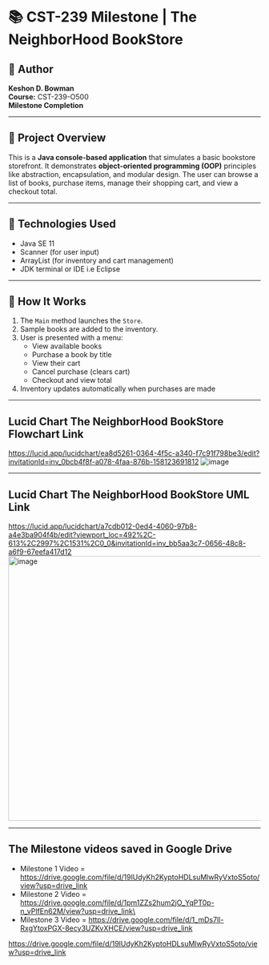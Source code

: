 # 📚 CST-239 Milestone | The NeighborHood BookStore 

## 👤 Author
**Keshon D. Bowman**  
**Course:** CST-239-O500  
**Milestone Completion**  

---

## 📌 Project Overview

This is a **Java console-based application** that simulates a basic bookstore storefront. It demonstrates **object-oriented programming (OOP)** principles like abstraction, encapsulation, and modular design. The user can browse a list of books, purchase items, manage their shopping cart, and view a checkout total.

---

## 🧱 Technologies Used

- Java SE 11
- Scanner (for user input)
- ArrayList (for inventory and cart management)
- JDK terminal or IDE i.e Eclipse

---

## 🔁 How It Works

1. The `Main` method launches the `Store`.
2. Sample books are added to the inventory.
3. User is presented with a menu:
   - View available books
   - Purchase a book by title
   - View their cart
   - Cancel purchase (clears cart)
   - Checkout and view total
4. Inventory updates automatically when purchases are made

---

## Lucid Chart The NeighborHood BookStore Flowchart Link
https://lucid.app/lucidchart/ea8d5261-0364-4f5c-a340-f7c91f798be3/edit?invitationId=inv_0bcb4f8f-a078-4faa-876b-158123691812
![image](https://github.com/user-attachments/assets/fa42c483-a254-41af-838a-1310ac2de268)

--- 

## Lucid Chart The NeighborHood BookStore UML Link

https://lucid.app/lucidchart/a7cdb012-0ed4-4060-97b8-a4e3ba904f4b/edit?viewport_loc=492%2C-613%2C2997%2C1531%2C0_0&invitationId=inv_bb5aa3c7-0656-48c8-a6f9-67eefa417d12
<img width="932" height="529" alt="image" src="https://github.com/user-attachments/assets/39c18894-7d11-4235-9c78-f7112fe70e60" />






--- 

## The Milestone videos saved in Google Drive
- Milestone 1 Video = https://drive.google.com/file/d/19lUdyKh2KyptoHDLsuMlwRyVxtoS5oto/view?usp=drive_link
- Milestone 2 Video = https://drive.google.com/file/d/1pm1ZZs2hum2jO_YqPT0p-n_vPlfEn62M/view?usp=drive_link\
- Milestone 3 Video = https://drive.google.com/file/d/1_mDs7Il-RxgYtoxPGX-8ecy3UZKvXHCE/view?usp=drive_link

https://drive.google.com/file/d/19lUdyKh2KyptoHDLsuMlwRyVxtoS5oto/view?usp=drive_link
